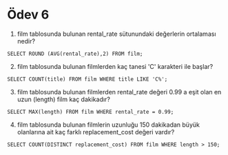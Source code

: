 # Ödev 6

1. film tablosunda bulunan rental_rate sütunundaki değerlerin ortalaması nedir?
```
SELECT ROUND (AVG(rental_rate),2) FROM film;
```
2. film tablosunda bulunan filmlerden kaç tanesi 'C' karakteri ile başlar?
```
SELECT COUNT(title) FROM film WHERE title LIKE 'C%';
```
3. film tablosunda bulunan filmlerden rental_rate değeri 0.99 a eşit olan en uzun (length) film kaç dakikadır?
```
SELECT MAX(length) FROM film WHERE rental_rate = 0.99;
```
4. film tablosunda bulunan filmlerin uzunluğu 150 dakikadan büyük olanlarına ait kaç farklı replacement_cost değeri vardır?
```
SELECT COUNT(DISTINCT replacement_cost) FROM film WHERE length > 150;
```
